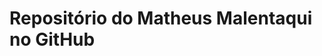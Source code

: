 # Repositório do Matheus Malentaqui no GitHub
<!--
Siga-me: <br>
[<img src=https://github.com/omalentaqui/powerbi/assets/9663505/96d0c7a2-4c00-44d3-bc0c-85733d6c7767 width="48"/>](https://www.linkedin.com/in/matheusmalentaqui) <br>
-->
